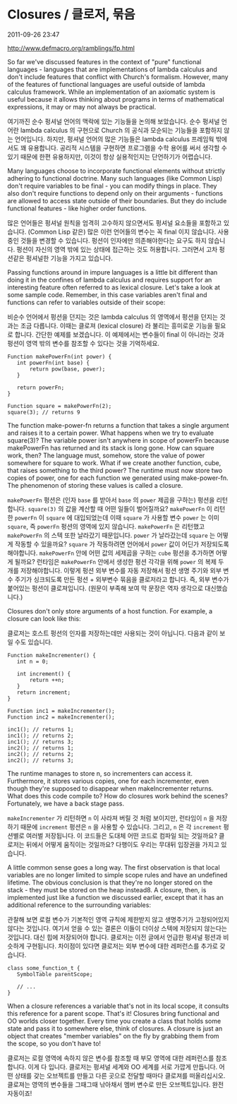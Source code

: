 # Closures / 클로저, 묶음

2011-09-26 23:47

http://www.defmacro.org/ramblings/fp.html

So far we've discussed features in the context of "pure" functional languages - languages that are implementations of lambda calculus and don't include features that conflict with Church's formalism. However, many of the features of functional languages are useful outside of lambda calculus framework. While an implementation of an axiomatic system is useful because it allows thinking about programs in terms of mathematical expressions, it may or may not always be practical. 

여기까진 순수 펑셔널 언어의 맥락에 있는 기능들을 논의해 보았습니다. 순수 펑셔널 언어란 lambda calculus 의 구현으로 Church 의 공식과 모순되는 기능들을 포함하지 않는 언어입니다. 하지만, 펑셔널 언어의 많은 기능들은 lambda calculus 프레임웍 밖에서도 꽤 유용합니다. 공리적 시스템을 구현하면 프로그램을 수학 용어를 써서 생각할 수 있기 때문에 한편 유용하지만, 이것이 항상 실용적인지는 단언하기가 어렵습니다. 

Many languages choose to incorporate functional elements without strictly adhering to functional doctrine. Many such languages (like Common Lisp) don't require variables to be final - you can modify things in place. They also don't require functions to depend only on their arguments - functions are allowed to access state outside of their boundaries. But they do include functional features - like higher order functions.

많은 언어들은 펑셔널 원칙을 엄격히 고수하지 않으면서도 펑셔널 요소들을 포함하고 있습니다. (Common Lisp 같은) 많은 이런 언어들의 변수는 꼭 final 이지 않습니다. 사용중인 것들을 변경할 수 있습니다. 펑션이 인자에만 의존해야한다는 요구도 하지 않습니다. 펑션이 자신의 영역 밖에 있는 상태에 접근하는 것도 허용합니다. 그러면서 고차 펑션같은 펑셔널한 기능을 가지고 있습니다.

Passing functions around in impure languages is a little bit different than doing it in the confines of lambda calculus and requires support for an interesting feature often referred to as lexical closure. Let's take a look at some sample code. Remember, in this case variables aren't final and functions can refer to variables outside of their scope:

비순수 언어에서 펑션을 던지는 것은 lambda calculus 의 영역에서 펑션을 던지는 것과는 조금 다릅니다. 이때는 클로져 (lexical closure) 라 불리는 흥미로운 기능을 필요로 합니다. 간단한 예제를 보겠습니다. 이 예제에서는 변수들이 final 이 아니라는 것과 펑션이 영역 밖의 변수를 참조할 수 있다는 것을 기억하세요.

	Function makePowerFn(int power) {
	   int powerFn(int base) {
		   return pow(base, power);
	   }
	
	   return powerFn;
	}
	
	Function square = makePowerFn(2);
	square(3); // returns 9

The function make-power-fn returns a function that takes a single argument and raises it to a certain power. What happens when we try to evaluate square(3)? The variable power isn't anywhere in scope of powerFn because makePowerFn has returned and its stack is long gone. How can square work, then? The language must, somehow, store the value of power somewhere for square to work. What if we create another function, cube, that raises something to the third power? The runtime must now store two copies of power, one for each function we generated using make-power-fn. The phenomenon of storing these values is called a closure.

`makePowerFn` 펑션은 (인자 `base` 를 받아서 `base` 의 `power` 제곱을 구하는) 펑션을 리턴합니다. `square(3)` 의 값을 계산할 때 어떤 일들이 벌어질까요? `makePowerFn` 이 리턴한 `powerFn` 이 `square` 에 대입되었는데 이때 `square` 가 사용할 변수 `power` 는 이미 `square`, 즉 `powerFn` 펑션의 영역에 있지 않습니다. `makePowerFn` 은 리턴했고 `makePowerFn` 의 스텍 또한 날라갔기 때문입니다. `power` 가 날라갔는데 `square` 는 어떻게 작동할 수 있을까요? `square` 가 작동하려면 언어에서 `power` 값이 어딘가 저장되도록 해야합니다. `makePowerFn` 안에 어떤 값의 세제곱을 구하는 `cube` 펑션을 추가하면 어떻게 될까요? 런타임은 `makePowerFn` 안에서 생성한 펑션 각각을 위해 `power` 의 복제 두 개를 저장해야합니다. 이렇게 펑션 외부 변수를 자동 저장해서 펑션 생명 주기와 외부 변수 주기가 싱크되도록 만든 펑션 + 외부변수 묶음을 클로저라고 합니다. 즉, 외부 변수가 붙어있는 펑션이 클로져입니다. (원문이 부족해 보여 막 문장은 역자 생각으로 대신했습니다.) 

Closures don't only store arguments of a host function. For example, a closure can look like this:

클로저는 호스트 펑션의 인자를 저장하는데만 사용되는 것이 아닙니다. 다음과 같이 보일 수도 있습니다.

	Function makeIncrementer() {
	   int n = 0;
	
	   int increment() {
		   return ++n;
	   }
	   return increment;
	}
	
	Function inc1 = makeIncrementer();
	Function inc2 = makeIncrementer();
	
	inc1(); // returns 1;
	inc1(); // returns 2;
	inc1(); // returns 3;
	inc2(); // returns 1;
	inc2(); // returns 2;
	inc2(); // returns 3;

The runtime manages to store n, so incrementers can access it. Furthermore, it stores various copies, one for each incrementer, even though they're supposed to disappear when makeIncrementer returns. What does this code compile to? How do closures work behind the scenes? Fortunately, we have a back stage pass.

`makeIncrementer` 가 리턴하면 `n` 이 사라져 버릴 것 처럼 보이지만, 런타임이 `n` 을 저장하기 때문에 `increment` 펑션은 `n` 을 사용할 수 있습니다. 그리고, `n` 은 각 `increment` 펑션별로 여러벌 저장됩니다. 이 코드들은 도대체 어떤 코드로 컴파일 되는 것일까요? 클로저는 뒤에서 어떻게 움직이는 것일까요? 다행이도 우리는 무대뒤 입장권을 가지고 있습니다. 

A little common sense goes a long way. The first observation is that local variables are no longer limited to simple scope rules and have an undefined lifetime. The obvious conclusion is that they're no longer stored on the stack - they must be stored on the heap instead8. A closure, then, is implemented just like a function we discussed earlier, except that it has an additional reference to the surrounding variables:

관찰해 보면 로컬 변수가 기본적인 영역 규칙에 제한받지 않고 생명주기가 고정되어있지 않다는 것입니다. 여기서 얻을 수 있는 결론은 이들이 더이상 스텍에 저장되지 않는다는 것입니다. 대신 힙에 저장되어야 합니다. 클로저는 이전 글에서 언급한 펑셔널 펑션과 비슷하게 구현됩니다. 차이점이 있다면 클로저는 외부 변수에 대한 레퍼런스를 추가로 갖습니다. 

	class some_function_t {
	   SymbolTable parentScope;
	   
	   // ...
	}

When a closure references a variable that's not in its local scope, it consults this reference for a parent scope. That's it! Closures bring functional and OO worlds closer together. Every time you create a class that holds some state and pass it to somewhere else, think of closures. A closure is just an object that creates "member variables" on the fly by grabbing them from the scope, so you don't have to!

클로저는 로컬 영역에 속하지 않은 변수를 참조할 때 부모 영역에 대한 레퍼런스를 참조합니다. 이게 다 입니다. 클로저는 펑셔널 세계와 OO 세계를 서로 가깝게 만듭니다. 어떤 상태를 갖는 오브젝트를 만들고 다른 곳으로 전달할 때마다 클로져를 떠올리십시오. 클로져는 영역의 변수들을 그때그때 낚아채서 멤버 변수로 만든 오브젝트입니다. 완전 자동이죠!

